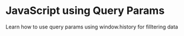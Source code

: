 # JavaScript using Query Params

Learn how to use query params using window.history for filltering data
